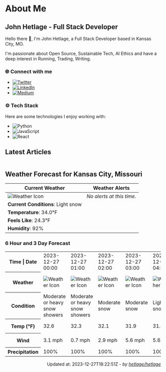 # About Me

## John Hetlage - Full Stack Developer

Hello there 👋, I'm John Hetlage, a Full Stack Developer based in Kansas City, MO. 

I'm passionate about Open Source, Sustainable Tech, AI Ethics and have a deep interest in Running, Trading, Writing.

### 🌐 Connect with me
- [![Twitter](https://img.shields.io/badge/Twitter-1DA1F2?style=for-the-badge&logo=twitter&logoColor=white)](https://twitter.com/j_hetlage)
- [![LinkedIn](https://img.shields.io/badge/LinkedIn-0077B5?style=for-the-badge&logo=linkedin&logoColor=white)](https://linkedin.com/in/john-hetlage)
- [![Medium](https://img.shields.io/badge/Medium-12100E?style=for-the-badge&logo=medium&logoColor=white)](https://medium.com/@jhetlage)

### ⚙️ Tech Stack
Here are some technologies I enjoy working with:
- ![Python](https://img.shields.io/badge/-Python-05122A?style=flat&logo=Python)
- ![JavaScript](https://img.shields.io/badge/-JavaScript-05122A?style=flat&logo=JavaScript)
- ![React](https://img.shields.io/badge/-React-05122A?style=flat&logo=React)


## Latest Articles

<table>
  <tbody></tbody>
</table>


## Weather Forecast for Kansas City, Missouri

| **Current Weather** | **Weather Alerts** |
|---------------------|--------------------|
| ![Weather Icon](https://cdn.weatherapi.com/weather/64x64/day/326.png) |  _No alerts at this time._  |
| **Current Conditions**: Light snow |  | 
| **Temperature**: 34.0°F |  |
| **Feels Like**: 24.3°F |  |
| **Humidity**: 92% | |

### 6 Hour and 3 Day Forecast

<table>
  <tbody>  
    <tr><th>Time | Date</th><td>2023-12-27 00:00</td><td>2023-12-27 01:00</td><td>2023-12-27 02:00</td><td>2023-12-27 03:00</td><td>2023-12-27 04:00</td><td>2023-12-27 05:00</td><td>2023-12-27</td><td>2023-12-28</td><td>2023-12-29</td></tr>
    <tr><th>Weather</th><td><img src="https://cdn.weatherapi.com/weather/64x64/night/371.png" alt="Weather Icon"></td><td><img src="https://cdn.weatherapi.com/weather/64x64/night/371.png" alt="Weather Icon"></td><td><img src="https://cdn.weatherapi.com/weather/64x64/night/332.png" alt="Weather Icon"></td><td><img src="https://cdn.weatherapi.com/weather/64x64/night/332.png" alt="Weather Icon"></td><td><img src="https://cdn.weatherapi.com/weather/64x64/night/326.png" alt="Weather Icon"></td><td><img src="https://cdn.weatherapi.com/weather/64x64/night/371.png" alt="Weather Icon"></td>
    <td><img src="https://cdn.weatherapi.com/weather/64x64/day/371.png" alt="Weather Icons"</td><td><img src="https://cdn.weatherapi.com/weather/64x64/day/311.png" alt="Weather Icons"</td><td><img src="https://cdn.weatherapi.com/weather/64x64/day/119.png" alt="Weather Icons"</td></tr>
    <tr><th>Condition</th><td>Moderate or heavy snow showers</td><td>Moderate or heavy snow showers</td><td>Moderate snow</td><td>Moderate snow</td><td>Light snow</td><td>Moderate or heavy snow showers</td>
    <td>Moderate or heavy snow showers</td><td>Light freezing rain</td><td>Cloudy</td></tr>
    <tr><th>Temp (°F)</th><td>32.6</td><td>32.3</td><td>32.1</td><td>31.9</td><td>31.5</td><td>31.3</td>
    <td>33.8° / 31.1°F</td><td>36.0° / 28.2°F</td><td>40.2° / 29.4°F</td></tr>
    <tr><th>Wind</th><td>3.1 mph</td><td>0.7 mph</td><td>2.9 mph</td><td>5.6 mph</td><td>5.6 mph</td><td>7.6 mph</td>
    <td>15.2 mph</td><td>13.4 mph</td><td>13.6 mph</td></tr>
    <tr><th>Precipitation</th><td>100%</td><td>100%</td><td>100%</td><td>100%</td><td>100%</td><td>100%</td>
    <td>82%</td><td>60%</td><td>0%</td></tr>
  </tbody>
</table>

<div align="right">

Updated at: 2023-12-27T18:22:51Z - *by [hetlage/hetlage](https://github.com/hetlage/hetlage)*

</div>

